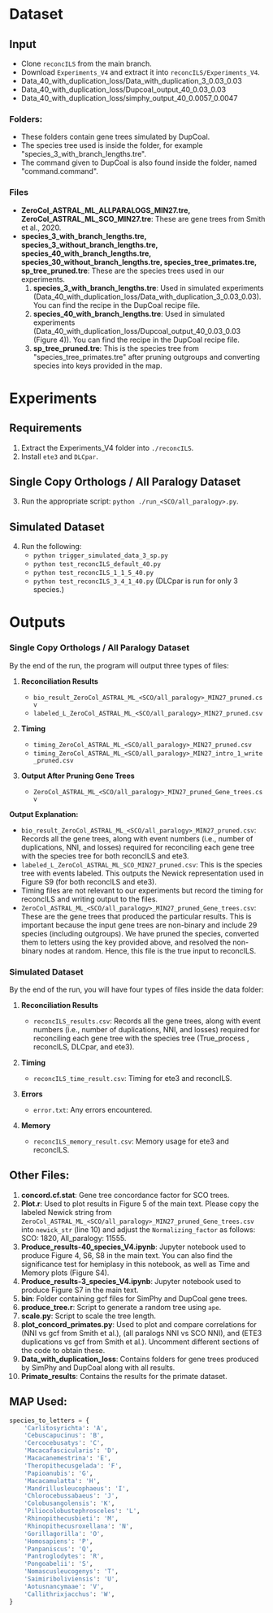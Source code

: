 # Dataset

## Input 
- Clone `reconcILS` from the main branch.
- Download `Experiments_V4` and extract it into `reconcILS/Experiments_V4`.
- Data_40_with_duplication_loss/Data_with_duplication_3_0.03_0.03
- Data_40_with_duplication_loss/Dupcoal_output_40_0.03_0.03
- Data_40_with_duplication_loss/simphy_output_40_0.0057_0.0047

### Folders: 
- These folders contain gene trees simulated by DupCoal.
- The species tree used is inside the folder, for example
 "species_3_with_branch_lengths.tre".
- The command given to DupCoal is also found inside the folder, named "command.command".

### Files
- **ZeroCol_ASTRAL_ML_ALLPARALOGS_MIN27.tre, ZeroCol_ASTRAL_ML_SCO_MIN27.tre**: These are gene trees from Smith et al., 2020.
- **species_3_with_branch_lengths.tre, species_3_without_branch_lengths.tre, species_40_with_branch_lengths.tre, species_30_without_branch_lengths.tre, species_tree_primates.tre, sp_tree_pruned.tre**: These are the species trees used in our experiments.
  1. **species_3_with_branch_lengths.tre**: Used in simulated experiments (Data_40_with_duplication_loss/Data_with_duplication_3_0.03_0.03). You can find the recipe in the DupCoal recipe file.
  2. **species_40_with_branch_lengths.tre**: Used in simulated experiments (Data_40_with_duplication_loss/Dupcoal_output_40_0.03_0.03 (Figure 4)). You can find the recipe in the DupCoal recipe file.
  3. **sp_tree_pruned.tre**: This is the species tree from "species_tree_primates.tre" after pruning outgroups and converting species into keys provided in the map.

# Experiments

## Requirements
1. Extract the Experiments_V4 folder into `./reconcILS`.
2. Install `ete3` and `DLCpar`.

## Single Copy Orthologs / All Paralogy Dataset
3. Run the appropriate script: `python ./run_<SCO/all_paralogy>.py`.

## Simulated Dataset
4. Run the following:
   - `python trigger_simulated_data_3_sp.py`
   - `python test_reconcILS_default_40.py`
   - `python test_reconcILS_1_1_5_40.py`
   - `python test_reconcILS_3_4_1_40.py`
   (DLCpar is run for only 3 species.)

# Outputs

### Single Copy Orthologs / All Paralogy Dataset
By the end of the run, the program will output three types of files:

1. **Reconciliation Results**
   - `bio_result_ZeroCol_ASTRAL_ML_<SCO/all_paralogy>_MIN27_pruned.csv`
   - `labeled_L_ZeroCol_ASTRAL_ML_<SCO/all_paralogy>_MIN27_pruned.csv`

2. **Timing**
   - `timing_ZeroCol_ASTRAL_ML_<SCO/all_paralogy>_MIN27_pruned.csv`
   - `timing_ZeroCol_ASTRAL_ML_<SCO/all_paralogy>_MIN27_intro_1_write_pruned.csv`

3. **Output After Pruning Gene Trees**
   - `ZeroCol_ASTRAL_ML_<SCO/all_paralogy>_MIN27_pruned_Gene_trees.csv`

**Output Explanation:**
- `bio_result_ZeroCol_ASTRAL_ML_<SCO/all_paralogy>_MIN27_pruned.csv`: Records all the gene trees, along with event numbers (i.e., number of duplications, NNI, and losses) required for reconciling each gene tree with the species tree for both reconcILS and ete3.
- `labeled_L_ZeroCol_ASTRAL_ML_SCO_MIN27_pruned.csv`: This is the species tree with events labeled. This outputs the Newick representation used in Figure S9 (for both reconcILS and ete3).
- Timing files are not relevant to our experiments but record the timing for reconcILS and writing output to the files.
- `ZeroCol_ASTRAL_ML_<SCO/all_paralogy>_MIN27_pruned_Gene_trees.csv`: These are the gene trees that produced the particular results. This is important because the input gene trees are non-binary and include 29 species (including outgroups). We have pruned the species, converted them to letters using the key provided above, and resolved the non-binary nodes at random. Hence, this file is the true input to reconcILS.

### Simulated Dataset
By the end of the run, you will have four types of files inside the data folder:

1. **Reconciliation Results**
   - `reconcILS_results.csv`: Records all the gene trees, along with event numbers (i.e., number of duplications, NNI, and losses) required for reconciling each gene tree with the species tree (True_process <DupCoal>, reconcILS, DLCpar, and ete3).

2. **Timing**
   - `reconcILS_time_result.csv`: Timing for ete3 and reconcILS.

3. **Errors**
   - `error.txt`: Any errors encountered.

4. **Memory**
   - `reconcILS_memory_result.csv`: Memory usage for ete3 and reconcILS.

## Other Files:
1. **concord.cf.stat**: Gene tree concordance factor for SCO trees.
2. **Plot.r**: Used to plot results in Figure 5 of the main text. Please copy the labeled Newick string from `ZeroCol_ASTRAL_ML_<SCO/all_paralogy>_MIN27_pruned_Gene_trees.csv` into `newick_str` (line 10) and adjust the `Normalizing_factor` as follows: SCO: 1820, All_paralogy: 11555.
3. **Produce_results-40_species_V4.ipynb**: Jupyter notebook used to produce Figure 4, S6, S8 in the main text. You can also find the significance test for hemiplasy in this notebook, as well as Time and Memory plots (Figure S4).
4. **Produce_results-3_species_V4.ipynb**: Jupyter notebook used to produce Figure S7 in the main text.
5. **bin**: Folder containing gcf files for SimPhy and DupCoal gene trees.
6. **produce_tree.r**: Script to generate a random tree using `ape`.
7. **scale.py**: Script to scale the tree length.
8. **plot_concord_primates.py**: Used to plot and compare correlations for (NNI vs gcf from Smith et al.), (all paralogs NNI vs SCO NNI), and (ETE3 duplications vs gcf from Smith et al.). Uncomment different sections of the code to obtain these.
9. **Data_with_duplication_loss**: Contains folders for gene trees produced by SimPhy and DupCoal along with all results.
10. **Primate_results**: Contains the results for the primate dataset.

## MAP Used:
```python
species_to_letters = {
    'Carlitosyrichta': 'A',
    'Cebuscapucinus': 'B',
    'Cercocebusatys': 'C',
    'Macacafascicularis': 'D',
    'Macacanemestrina': 'E',
    'Theropithecusgelada': 'F',
    'Papioanubis': 'G',
    'Macacamulatta': 'H',
    'Mandrillusleucophaeus': 'I',
    'Chlorocebussabaeus': 'J',
    'Colobusangolensis': 'K',
    'Piliocolobustephrosceles': 'L',
    'Rhinopithecusbieti': 'M',
    'Rhinopithecusroxellana': 'N',
    'Gorillagorilla': 'O',
    'Homosapiens': 'P',
    'Panpaniscus': 'Q',
    'Pantroglodytes': 'R',
    'Pongoabelii': 'S',
    'Nomascusleucogenys': 'T',
    'Saimiriboliviensis': 'U',
    'Aotusnancymaae': 'V',
    'Callithrixjacchus': 'W',
}
